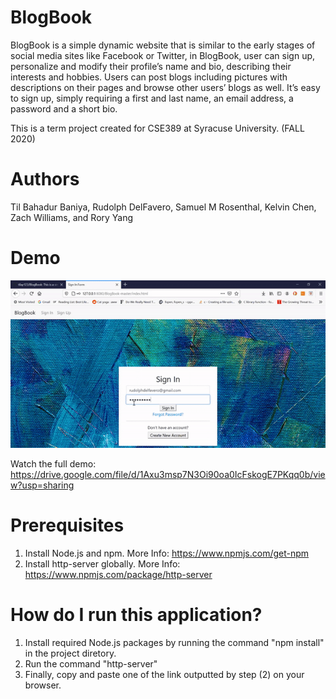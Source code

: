 # BlogBook

BlogBook is a simple dynamic website that is similar to the early stages of social media sites like Facebook or Twitter, in BlogBook, user can sign up, personalize and modify their profile’s name and bio, describing their interests and hobbies. Users can post blogs including pictures with descriptions on their pages and browse other users’ blogs as well. It’s easy to sign up, simply requiring a first and last name, an email address, a password and a short bio.

This is a term project created for CSE389 at Syracuse University. (FALL 2020)

# Authors
Til Bahadur Baniya, Rudolph DelFavero, Samuel M Rosenthal, Kelvin Chen, Zach Williams, and Rory Yang

# Demo

![Video Demo](./demo/blogBookDemo.gif)

Watch the full demo: https://drive.google.com/file/d/1Axu3msp7N3Oi90oa0IcFskogE7PKqq0b/view?usp=sharing


# Prerequisites
  1. Install Node.js and npm. More Info: https://www.npmjs.com/get-npm
  2. Install http-server globally. More Info: https://www.npmjs.com/package/http-server
  
  
# How do I run this application?
1. Install required Node.js packages by running the command "npm install" in the project diretory.
2. Run the command "http-server" 
3. Finally, copy and paste one of the link outputted by step (2) on your browser.
